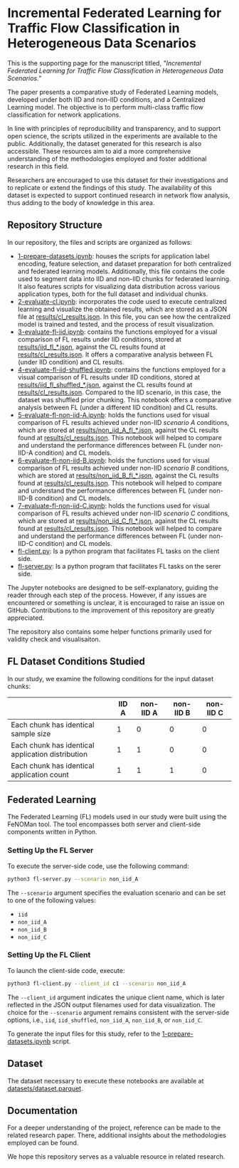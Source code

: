 # Incremental Federated Learning for Traffic Flow Classification in Heterogeneous Data Scenarios

This is the supporting page for the manuscript titled, _"Incremental Federated Learning for Traffic Flow Classification in Heterogeneous Data Scenarios."_

The paper presents a comparative study of Federated Learning models, developed under both IID and non-IID conditions, and a Centralized Learning model. The objective is to perform multi-class traffic flow classification for network applications.

In line with principles of reproducibility and transparency, and to support open science, the scripts utilized in the experiments are available to the public. Additionally, the dataset generated for this research is also accessible. These resources aim to aid a more comprehensive understanding of the methodologies employed and foster additional research in this field.

Researchers are encouraged to use this dataset for their investigations and to replicate or extend the findings of this study. The availability of this dataset is expected to support continued research in network flow analysis, thus adding to the body of knowledge in this area.

## Repository Structure

In our repository, the files and scripts are organized as follows:
 - [1-prepare-datasets.ipynb](1-prepare-datasets.ipynb): houses the scripts for application label encoding, feature selection, and dataset preparation for both centralized and federated learning models. Additionally, this file contains the code used to segment data into IID and non-IID chunks for federated learning. It also features scripts for visualizing data distribution across various application types, both for the full dataset and individual chunks.
 - [2-evaluate-cl.ipynb](2-evaluate-cl.ipynb): incorporates the code used to execute centralized learning and visualize the obtained results, which are stored as a JSON file at [results/cl_results.json](results/cl_results.json). In this file, you can see how the centralized model is trained and tested, and the process of result visualization.
 - [3-evaluate-fl-iid.ipynb](3-evaluate-fl-iid.ipynb): contains the functions employed for a visual comparison of FL results under IID conditions, stored at [results/iid_fl_*.json](results/), against the CL results found at [results/cl_results.json](results/cl_results.json). It offers a comparative analysis between FL (under IID condition) and CL results.
 - [4-evaluate-fl-iid-shuffled.ipynb](4-evaluate-fl-iid-shuffled.ipynb): contains the functions employed for a visual comparison of FL results under IID conditions, stored at [results/iid_fl_shuffled_*.json](results/), against the CL results found at [results/cl_results.json](results/cl_results.json). Compared to the IID scenario, in this case, the dataset was shuffled prior chunking. This notebook offers a comparative analysis between FL (under a different IID condition) and CL results.
 - [5-evaluate-fl-non-iid-A.ipynb](4-evaluate-fl-non-iid-A.ipynb): holds the functions used for visual comparison of FL results achieved under non-IID _scenario A_ conditions, which are stored at [results/non_iid_A_fl_*.json](results/), against the CL results found at [results/cl_results.json](results/cl_results.json). This notebook will helped to compare and understand the performance differences between FL (under non-IID-A condition) and CL models.
 - [6-evaluate-fl-non-iid-B.ipynb](5-evaluate-fl-non-iid-B.ipynb): holds the functions used for visual comparison of FL results achieved under non-IID _scenario B_ conditions, which are stored at [results/non_iid_B_fl_*.json](results/), against the CL results found at [results/cl_results.json](results/cl_results.json). This notebook will helped to compare and understand the performance differences between FL (under non-IID-B condition) and CL models.
 - [7-evaluate-fl-non-iid-C.ipynb](6-evaluate-fl-non-iid-C.ipynb): holds the functions used for visual comparison of FL results achieved under non-IID _scenario C_ conditions, which are stored at [results/non_iid_C_fl_*.json](results/), against the CL results found at [results/cl_results.json](results/cl_results.json). This notebook will helped to compare and understand the performance differences between FL (under non-IID-C condition) and CL models.
 - [fl-client.py](fl-client.py): Is a python program that facilitates FL tasks on the client side.
 - [fl-server.py](fl-server.py): Is a python program that facilitates FL tasks on the serer side.

The Jupyter notebooks are designed to be self-explanatory, guiding the reader through each step of the process. However, if any issues are encountered or something is unclear, it is encouraged to raise an issue on GitHub. Contributions to the improvement of this repository are greatly appreciated.

The repository also contains some helper functions primarily used for validity check and visualisaiton.

## FL Dataset Conditions Studied 

In our study, we examine the following conditions for the input dataset chunks:

|                                                   | IID A | non-IID A | non-IID B | non-IID C |
|---------------------------------------------------|-------|-----------|-----------|-----------|
| Each chunk has identical sample size              | 1     | 0         | 0         | 0         |
| Each chunk has identical application distribution | 1     | 1         | 0         | 0         |
| Each chunk has identical application count        | 1     | 1         | 1         | 0         |


## Federated Learning

The Federated Learning (FL) models used in our study were built using the FeNOMan tool. The tool encompasses both server and client-side components written in Python.

### Setting Up the FL Server

To execute the server-side code, use the following command:

```bash
python3 fl-server.py --scenario non_iid_A
```

The `--scenario` argument specifies the evaluation scenario and can be set to one of the following values: 
- `iid`
- `non_iid_A`
- `non_iid_B`
- `non_iid_C`

### Setting Up the FL Client

To launch the client-side code, execute:

```bash
python3 fl-client.py --client_id c1 --scenario non_iid_A 
```

The `--client_id` argument indicates the unique client name, which is later reflected in the JSON output filenames used for data visualization. The choice for the `--scenario` argument remains consistent with the server-side options, i.e., `iid`, `iid_shuffled`, `non_iid_A`, `non_iid_B`, or `non_iid_C`.

To generate the input files for this study, refer to the [1-prepare-datasets.ipynb](1-prepare-datasets.ipynb) script.

## Dataset

The dataset necessary to execute these notebooks are available at [datasets/dataset.parquet](datasets/dataset.parquet).

## Documentation

For a deeper understanding of the project, reference can be made to the related research paper. There, additional insights about the methodologies employed can be found.

We hope this repository serves as a valuable resource in related research.

